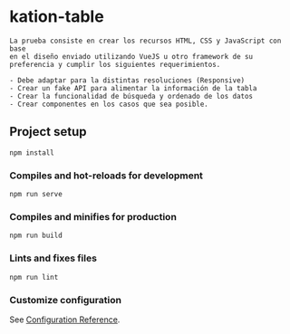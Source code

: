 # kation-table
```
La prueba consiste en crear los recursos HTML, CSS y JavaScript con base
en el diseño enviado utilizando VueJS u otro framework de su preferencia y cumplir los siguientes requerimientos.

- Debe adaptar para la distintas resoluciones (Responsive)
- Crear un fake API para alimentar la información de la tabla
- Crear la funcionalidad de búsqueda y ordenado de los datos
- Crear componentes en los casos que sea posible.
```
## Project setup
```
npm install
```

### Compiles and hot-reloads for development
```
npm run serve
```

### Compiles and minifies for production
```
npm run build
```

### Lints and fixes files
```
npm run lint
```

### Customize configuration
See [Configuration Reference](https://cli.vuejs.org/config/).
